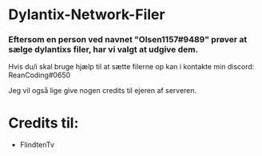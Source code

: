 # Dylantix-Network-Filer
 
### Eftersom en person ved navnet "Olsen1157#9489" prøver at sælge dylantixs filer, har vi valgt at udgive dem.

Hvis du/i skal bruge hjælp til at sætte filerne op kan i kontakte min discord: ReanCoding#0650

Jeg vil også lige give nogen credits til ejeren af serveren.
# Credits til: 
- FlindtenTv
